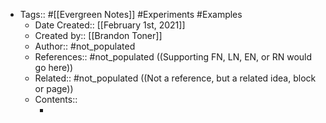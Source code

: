 - Tags:: #[[Evergreen Notes]] #Experiments #Examples
    - Date Created:: [[February 1st, 2021]]
    - Created by:: [[Brandon Toner]]
    - Author:: #not_populated
    - References:: #not_populated ((Supporting FN, LN, EN, or RN would go here))
    - Related:: #not_populated ((Not a reference, but a related idea, block or page))
    - Contents:: 
        - <Note content goes here>
